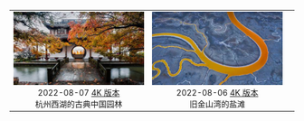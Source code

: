 |                                                                                                                                              |                                                                                                                       |     |
| :------------------------------------------------------------------------------------------------------------------------------------------: | :-------------------------------------------------------------------------------------------------------------------: | :-: |
| ![](./static/杭州西湖的古典中国园林preview.jpg) <br> 2022-08-07 [4K 版本](./static/杭州西湖的古典中国园林4K.jpg) <br> 杭州西湖的古典中国园林 | ![](./static/旧金山湾的盐滩preview.jpeg) <br> 2022-08-06 [4K 版本](./static/旧金山湾的盐滩4k.jpg) <br> 旧金山湾的盐滩 |
